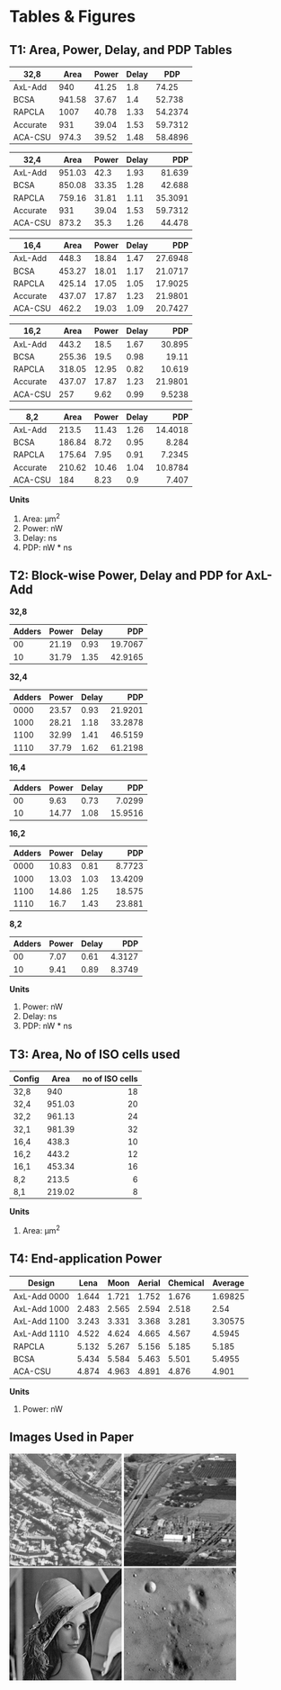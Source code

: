 # Tables & Figures


## T1: Area, Power, Delay, and PDP Tables</summary>

| 32,8     | Area   | Power | Delay | PDP     |
|----------|--------|-------|-------|---------|
| AxL-Add  |    940 | 41.25 |   1.8 |   74.25 |
| BCSA     | 941.58 | 37.67 |   1.4 |  52.738 |
| RAPCLA   |   1007 | 40.78 |  1.33 | 54.2374 |
| Accurate |    931 | 39.04 |  1.53 | 59.7312 |
| ACA-CSU  |  974.3 | 39.52 |  1.48 | 58.4896 |

| 32,4     | Area   | Power | Delay |     PDP |
|----------|--------|-------|-------|--------:|
| AxL-Add  | 951.03 |  42.3 |  1.93 |  81.639 |
| BCSA     | 850.08 | 33.35 |  1.28 |  42.688 |
| RAPCLA   | 759.16 | 31.81 |  1.11 | 35.3091 |
| Accurate |    931 | 39.04 |  1.53 | 59.7312 |
| ACA-CSU  |  873.2 |  35.3 |  1.26 |  44.478 |

| 16,4     | Area   | Power | Delay |     PDP |
|----------|--------|-------|-------|--------:|
| AxL-Add  |  448.3 | 18.84 |  1.47 | 27.6948 |
| BCSA     | 453.27 | 18.01 |  1.17 | 21.0717 |
| RAPCLA   | 425.14 | 17.05 |  1.05 | 17.9025 |
| Accurate | 437.07 | 17.87 |  1.23 | 21.9801 |
| ACA-CSU  |  462.2 | 19.03 |  1.09 | 20.7427 |

| 16,2     | Area   | Power | Delay |     PDP |
|----------|--------|-------|-------|--------:|
| AxL-Add  |  443.2 |  18.5 |  1.67 |  30.895 |
| BCSA     | 255.36 |  19.5 |  0.98 |   19.11 |
| RAPCLA   | 318.05 | 12.95 |  0.82 |  10.619 |
| Accurate | 437.07 | 17.87 |  1.23 | 21.9801 |
| ACA-CSU  |    257 |  9.62 |  0.99 |  9.5238 |

| 8,2      | Area   | Power | Delay |     PDP |
|----------|--------|-------|-------|--------:|
| AxL-Add  |  213.5 | 11.43 |  1.26 | 14.4018 |
| BCSA     | 186.84 |  8.72 |  0.95 |   8.284 |
| RAPCLA   | 175.64 |  7.95 |  0.91 |  7.2345 |
| Accurate | 210.62 | 10.46 |  1.04 | 10.8784 |
| ACA-CSU  |    184 |  8.23 |   0.9 |   7.407 |

**Units**
1. Area: μm<sup>2</sup>
2. Power: nW
3. Delay: ns
4. PDP: nW * ns


## T2: Block-wise Power, Delay and PDP for AxL-Add

**32,8**

| Adders | Power | Delay | PDP     |
|--------|-------|-------|--------:|
|  00    | 21.19 |  0.93 | 19.7067 |
|  10    | 31.79 |  1.35 | 42.9165 |

**32,4**

| Adders | Power | Delay | PDP     |
|--------|-------|-------|--------:|
|  0000  | 23.57 |  0.93 | 21.9201 |
|  1000  | 28.21 |  1.18 | 33.2878 |
|  1100  | 32.99 |  1.41 | 46.5159 |
|  1110  | 37.79 |  1.62 | 61.2198 |

**16,4**

| Adders | Power | Delay | PDP     |
|--------|-------|-------|--------:|
|  00    |  9.63 |  0.73 |  7.0299 |
|  10    | 14.77 |  1.08 | 15.9516 |

**16,2**

| Adders | Power | Delay | PDP     |
|--------|-------|-------|--------:|
|  0000  | 10.83 |  0.81 |  8.7723 |
|  1000  | 13.03 |  1.03 | 13.4209 |
|  1100  | 14.86 |  1.25 |  18.575 |
|  1110  |  16.7 |  1.43 |  23.881 |

**8,2**

| Adders | Power | Delay | PDP    |
|--------|-------|-------|-------:|
|  00    |  7.07 |  0.61 | 4.3127 |
|  10    |  9.41 |  0.89 | 8.3749 |

**Units**
1. Power: nW
2. Delay: ns
3. PDP: nW * ns


## T3: Area, No of ISO cells used</summary>

| Config  | Area   | no of ISO cells |
|---------|--------|----------------:|
| 32,8    |    940 |              18 |
| 32,4    | 951.03 |              20 |
| 32,2    | 961.13 |              24 |
| 32,1    | 981.39 |              32 |
| 16,4    |  438.3 |              10 |
| 16,2    |  443.2 |              12 |
| 16,1    | 453.34 |              16 |
| 8,2     |  213.5 |               6 |
| 8,1     | 219.02 |               8 |

**Units**
1. Area: μm<sup>2</sup>


## T4: End-application Power</summary>

| Design        | Lena  | Moon  | Aerial | Chemical | Average |
|---------------|-------|-------|--------|----------|---------|
| AxL-Add 0000  | 1.644 | 1.721 |  1.752 |    1.676 | 1.69825 |
| AxL-Add 1000  | 2.483 | 2.565 |  2.594 |    2.518 |    2.54 |
| AxL-Add 1100  | 3.243 | 3.331 |  3.368 |    3.281 | 3.30575 |
| AxL-Add 1110  | 4.522 | 4.624 |  4.665 |    4.567 |  4.5945 |
| RAPCLA        | 5.132 | 5.267 |  5.156 |    5.185 |   5.185 |
| BCSA          | 5.434 | 5.584 |  5.463 |    5.501 |  5.4955 |
| ACA-CSU       | 4.874 | 4.963 |  4.891 |    4.876 |   4.901 |

**Units**
1. Power: nW



## Images Used in Paper

<p float="left">
  <img src="img/aerial.jpeg" width="200" />
  <img src="img/chemical.jpeg" width="200" /> 
  <img src="img/lena-256x256.jpeg" width="200" />
  <img src="img/moon.jpeg" width="200" />
</p>
